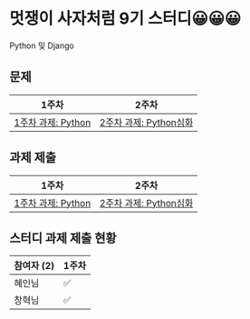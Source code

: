 # 멋쟁이 사자처럼 9기 스터디😀😀😀
Python 및 Django

## 문제
| 1주차 | 2주차 | 
| --- | --- | 
| [1주차 과제: Python](https://obtainable-alloy-df6.notion.site/Python-Que-4299824ad80e4fd1b97b0e3d8c311987) | [2주차 과제: Python심화](https://obtainable-alloy-df6.notion.site/Python-Que-5ff8207823294d919088fab373663cd7)
## 과제 제출
| 1주차 | 2주차 | 
| --- | --- | 
| [1주차 과제: Python](https://github.com/lmh0812/Likelion9-study/issues/1) | [2주차 과제: Python심화](https://github.com/lmh0812/Likelion9-study/issues/3) |

## 스터디 과제 제출 현황

| 참여자 (2) | 1주차 |
| --- | --- |
| 혜인님 |:white_check_mark:|
| 창혁님 |:white_check_mark:|
